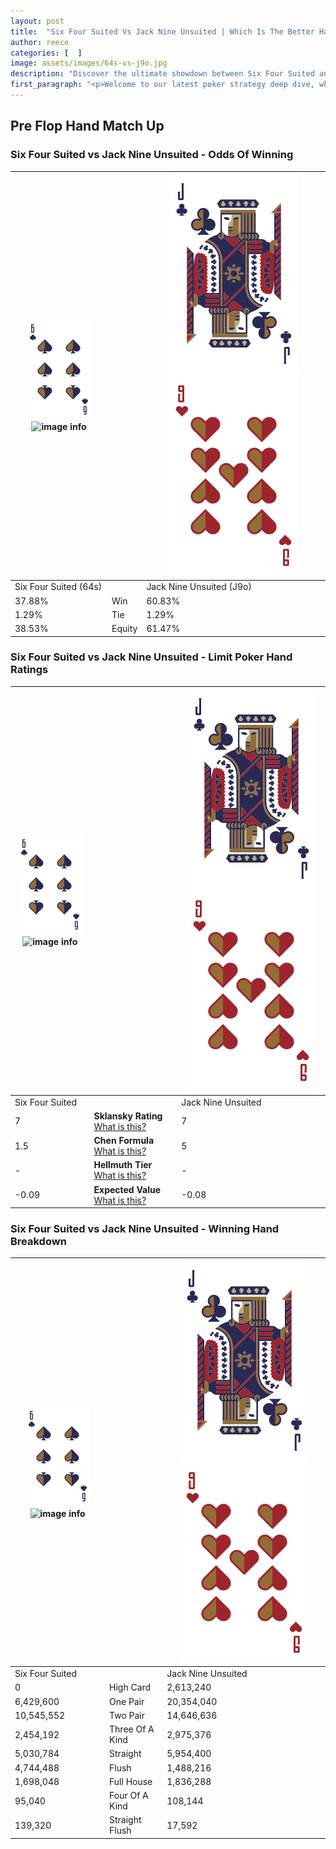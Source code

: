 ```yaml
---
layout: post
title:  "Six Four Suited Vs Jack Nine Unsuited | Which Is The Better Hand In Poker? A Complete Guide"
author: reece
categories: [  ]
image: assets/images/64s-vs-j9o.jpg
description: "Discover the ultimate showdown between Six Four Suited and Jack Nine Unsuited in poker! Uncover the odds, strategies, and scenarios where one hand triumphs over the other. Get ready to up your poker game with this thrilling analysis."
first_paragraph: "<p>Welcome to our latest poker strategy deep dive, where we're pitting two distinct hands against each other in a high-stakes showdown: Six Four Suited vs Jack Nine Unsuited.</p><p>In the dynamic world of poker, every decision counts, and knowing which hand holds the upper hand is key to your success at the table.</p><p>In this article, we'll dissect these two hands, explore the scenarios where one dominates the other, and equip you with the knowledge to make strategic choices that can tip the odds in your favor.</p><p>Get ready to unravel the intriguing dynamics of these poker hands and elevate your game to new heights.</p>"
---
```




[comment]: # (sp0)

## Pre Flop Hand Match Up

<div class="table hand-ratings" markdown="1"> 



### Six Four Suited vs Jack Nine Unsuited - Odds Of Winning


    
| ![image info](assets/images/hand1/6.png) ![image info](assets/images/hand1/4s.png) |  | ![image info](assets/images/hand2/J.png) ![image info](assets/images/hand2/9o.png) |
| -------- | -------- | -------- |
| Six Four Suited (64s) |  | Jack Nine Unsuited (J9o) |
| 37.88% | Win | 60.83% |
| 1.29% | Tie | 1.29% |
| 38.53% | Equity | 61.47% |




[comment]: # (sp1)



### Six Four Suited vs Jack Nine Unsuited - Limit Poker Hand Ratings


    
| ![image info](assets/images/hand1/6.png) ![image info](assets/images/hand1/4s.png) |  | ![image info](assets/images/hand2/J.png) ![image info](assets/images/hand2/9o.png) |
| -------- | -------- | -------- |
| Six Four Suited |  | Jack Nine Unsuited |
| 7 | **Sklansky Rating** [What is this?](/sklansky-rating-explained) | 7 |
| 1.5 | **Chen Formula** [What is this?](/chen-formula-explained) | 5 |
| - | **Hellmuth Tier** [What is this?](/Hellmuth-tier-explained) | - |
| -0.09 | **Expected Value** [What is this?](/expected-value-explained) | -0.08 |




[comment]: # (sp2)



### Six Four Suited vs Jack Nine Unsuited - Winning Hand Breakdown


    
| ![image info](assets/images/hand1/6.png) ![image info](assets/images/hand1/4s.png) |  | ![image info](assets/images/hand2/J.png) ![image info](assets/images/hand2/9o.png) |
| -------- | -------- | -------- |
| Six Four Suited |  | Jack Nine Unsuited |
| 0 | High Card | 2,613,240 |
| 6,429,600 | One Pair | 20,354,040 |
| 10,545,552 | Two Pair | 14,646,636 |
| 2,454,192 | Three Of A Kind | 2,975,376 |
| 5,030,784 | Straight | 5,954,400 |
| 4,744,488 | Flush | 1,488,216 |
| 1,698,048 | Full House | 1,836,288 |
| 95,040 | Four Of A Kind | 108,144 |
| 139,320 | Straight Flush | 17,592 |




[comment]: # (sp3)



</div>

[comment]: # (sp4)



[comment]: # (sp5)

